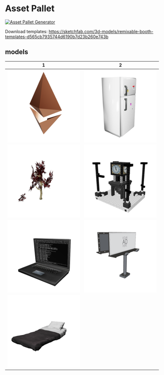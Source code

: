 # Asset Pallet

[![Asset Pallet Generator](https://github.com/madjin/asset-pallet/actions/workflows/main.yml/badge.svg)](https://github.com/madjin/asset-pallet/actions/workflows/main.yml)

Download templates: https://sketchfab.com/3d-models/remixable-booth-templates-d565cb7935744d6190b7d23b260e743b



 ## models


| 1 | 2 |
| --- | --- |
| [![ethlogo](models/ethlogo.png)](models/ethlogo.glb) | [![fridge](models/fridge.png)](models/fridge.glb) |
| [![low_polly_japanese_maple_tree](models/low_polly_japanese_maple_tree.png)](models/low_polly_japanese_maple_tree.glb) | [![clocktower-20196-v1](models/clocktower-20196-v1.png)](models/clocktower-20196-v1.glb) |
| [![laptop_black](models/laptop_black.png)](models/laptop_black.glb) | [![billboards](models/billboards.png)](models/billboards.glb) |
| [![bed_-_lowpoly_remake](models/bed_-_lowpoly_remake.png)](models/bed_-_lowpoly_remake.glb) |
